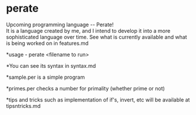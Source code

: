 # perate
Upcoming programming language -- Perate!  
It is a language created by me, and I intend to develop it into a more sophisticated language over time. See what is currently available and what is being worked on in features.md

*usage - perate \<filename to run\>

*You can see its syntax in syntax.md  

*sample.per is a simple program  

*primes.per checks a number for primality (whether prime or not)

*tips and tricks such as implementation of if's, invert, etc will be available at tipsntricks.md
